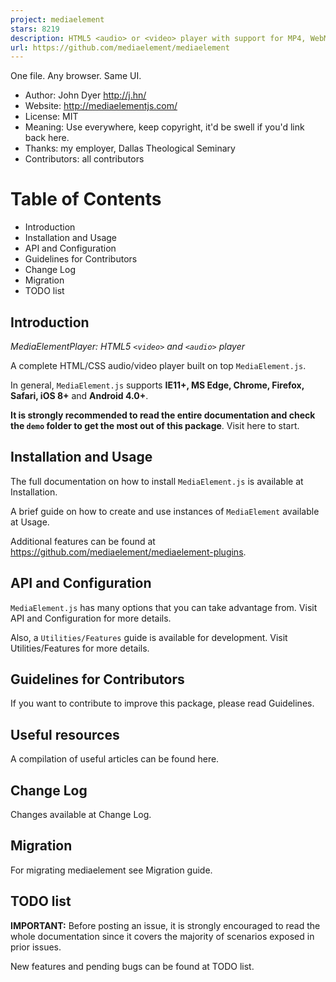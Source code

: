 ```yaml
---
project: mediaelement
stars: 8219
description: HTML5 <audio> or <video> player with support for MP4, WebM, and MP3 as well as HLS, Dash, YouTube, Facebook, SoundCloud and others with a common HTML5 MediaElement API, enabling a consistent UI in all browsers.
url: https://github.com/mediaelement/mediaelement
---
```


One file. Any browser. Same UI.

-   Author: John Dyer http://j.hn/
-   Website: http://mediaelementjs.com/
-   License: MIT
-   Meaning: Use everywhere, keep copyright, it'd be swell if you'd link back here.
-   Thanks: my employer, Dallas Theological Seminary
-   Contributors: all contributors

Table of Contents
=================

-   Introduction
-   Installation and Usage
-   API and Configuration
-   Guidelines for Contributors
-   Change Log
-   Migration
-   TODO list

Introduction
------------

_MediaElementPlayer: HTML5 `<video>` and `<audio>` player_

A complete HTML/CSS audio/video player built on top `MediaElement.js`.

In general, `MediaElement.js` supports **IE11+, MS Edge, Chrome, Firefox, Safari, iOS 8+** and **Android 4.0+**.

**It is strongly recommended to read the entire documentation and check the `demo` folder to get the most out of this package**. Visit here to start.

Installation and Usage
----------------------

The full documentation on how to install `MediaElement.js` is available at Installation.

A brief guide on how to create and use instances of `MediaElement` available at Usage.

Additional features can be found at https://github.com/mediaelement/mediaelement-plugins.

API and Configuration
---------------------

`MediaElement.js` has many options that you can take advantage from. Visit API and Configuration for more details.

Also, a `Utilities/Features` guide is available for development. Visit Utilities/Features for more details.

Guidelines for Contributors
---------------------------

If you want to contribute to improve this package, please read Guidelines.

Useful resources
----------------

A compilation of useful articles can be found here.

Change Log
----------

Changes available at Change Log.

Migration
---------

For migrating mediaelement see Migration guide.

TODO list
---------

**IMPORTANT:** Before posting an issue, it is strongly encouraged to read the whole documentation since it covers the majority of scenarios exposed in prior issues.

New features and pending bugs can be found at TODO list.
